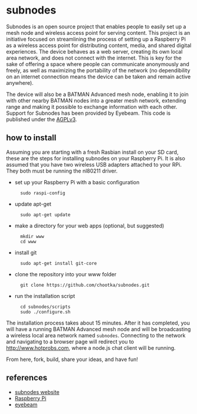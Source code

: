 subnodes
========

Subnodes is an open source project that enables people to easily set up a mesh node and wireless access point for serving content.
This project is an initiative focused on streamlining the process of setting up a Raspberry Pi as a wireless access
point for distributing content, media, and shared digital experiences. The device behaves as a web server, creating
its own local area network, and does not connect with the internet. This is key for the sake of offering a space
where people can communicate anonymously and freely, as well as maximizing the portability of the network
(no dependibility on an internet connection means the device can be taken and remain active anywhere). 

The device will also be a BATMAN Advanced mesh node, enabling it to join with other nearby BATMAN nodes into a greater mesh
network, extending range and making it possible to exchange information with each other. Support for Subnodes has
been provided by Eyebeam. This code is published under the [AGPLv3](http://www.gnu.org/licenses/agpl-3.0.html).

how to install
--------------
Assuming you are starting with a fresh Rasbian install on your SD card, these are the steps for installing subnodes on your Raspberry Pi. It is also assumed that you have two wireless USB adapters attached to your RPi. They both must be running the nl80211 driver.

* set up your Raspberry Pi with a basic configuration

        sudo raspi-config

* update apt-get

        sudo apt-get update

* make a directory for your web apps (optional, but suggested)

        mkdir www
        cd www

* install git

        sudo apt-get install git-core

* clone the repository into your www folder

        git clone https://github.com/chootka/subnodes.git

* run the installation script

        cd subnodes/scripts
        sudo ./configure.sh

The installation process takes about 15 minutes. After it has completed, you will have a running BATMAN Advanced mesh node and will be broadcasting a wireless local area network named `subnodes`. Connecting to the network and navigating to a browser page will redirect you to http://www.hotprobs.com, where a node.js chat client will be running. 

From here, fork, build, share your ideas, and have fun!

references
----------
* [subnodes website](http://subnod.es/)
* [Raspberry Pi](http://www.raspberrypi.org/)
* [eyebeam](http://eyebeam.org/)

